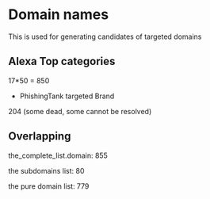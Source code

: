 # Domain names

This is used for generating candidates of targeted domains

## Alexa Top categories

17*50 = 850

- PhishingTank targeted Brand

204 (some dead, some cannot be resolved)

## Overlapping

the_complete_list.domain: 855

the subdomains list: 80

the pure domain list: 779

